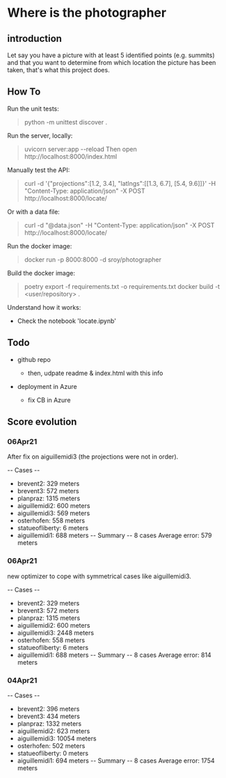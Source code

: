 # Where is the photographer


## introduction

Let say you have a picture with at least 5 identified points (e.g. summits) and that you want to determine from which location the picture has been taken, that's what this project does.


## How To

Run the unit tests:
  > python -m unittest discover .

Run the server, locally:
  > uvicorn server:app --reload
  Then open http://localhost:8000/index.html

Manually test the API:
  > curl -d '{"projections":[1.2, 3.4], "latlngs":[[1.3, 6.7], [5.4, 9.6]]}' -H "Content-Type: application/json" -X POST http://localhost:8000/locate/

Or with a data file:
  > curl -d "@data.json" -H "Content-Type: application/json" -X POST http://localhost:8000/locate/

Run the docker image:
  > docker run -p 8000:8000 -d sroy/photographer

Build the docker image:
  > poetry export -f requirements.txt -o requirements.txt
  > docker build -t <user/repository> .

Understand how it works:
 - Check the notebook 'locate.ipynb'


## Todo

 - github repo
    - then, udpate readme & index.html with this info

 - deployment in Azure
    - fix CB in Azure


## Score evolution

### 06Apr21

After fix on aiguillemidi3 (the projections were not in order).

-- Cases --
 -  brevent2: 329 meters
 -  brevent3: 572 meters
 -  planpraz: 1315 meters
 -  aiguillemidi2: 600 meters
 -  aiguillemidi3: 569 meters
 -  osterhofen: 558 meters
 -  statueofliberty: 6 meters
 -  aiguillemidi1: 688 meters
-- Summary --
8 cases
Average error: 579 meters

### 06Apr21

new optimizer to cope with symmetrical cases like aiguillemidi3.

-- Cases --
 -  brevent2: 329 meters
 -  brevent3: 572 meters
 -  planpraz: 1315 meters
 -  aiguillemidi2: 600 meters
 -  aiguillemidi3: 2448 meters
 -  osterhofen: 558 meters
 -  statueofliberty: 6 meters
 -  aiguillemidi1: 688 meters
-- Summary --
8 cases
Average error: 814 meters

### 04Apr21

-- Cases --
-  brevent2: 396 meters
-  brevent3: 434 meters
-  planpraz: 1332 meters
-  aiguillemidi2: 623 meters
-  aiguillemidi3: 10054 meters
-  osterhofen: 502 meters
-  statueofliberty: 0 meters
-  aiguillemidi1: 694 meters
-- Summary --
8 cases
Average error: 1754 meters